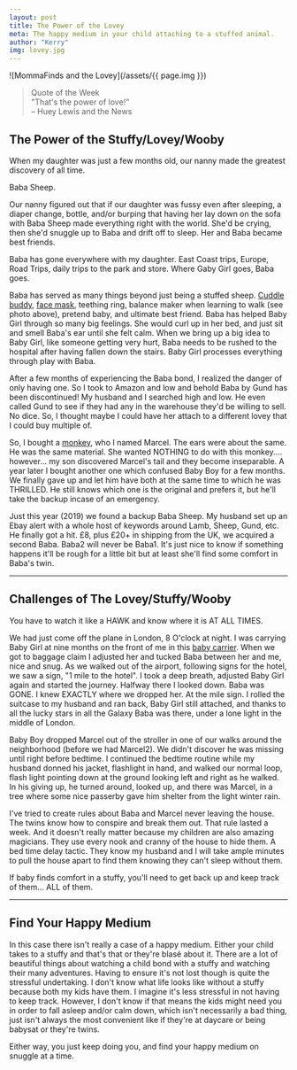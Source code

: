 ```yaml
---
layout: post
title: The Power of the Lovey
meta: The happy medium in your child attaching to a stuffed animal.
author: "Kerry"
img: lovey.jpg
---
```


![MommaFinds and the Lovey](/assets/{{ page.img }})

> Quote of the Week <br> "That's the power of love!” <br>– Huey Lewis and the News

## The Power of the Stuffy/Lovey/Wooby

When my daughter was just a few months old, our nanny made the greatest discovery of all time.

Baba Sheep.

Our nanny figured out that if our daughter was fussy even after sleeping, a diaper change, bottle, and/or burping that having her lay down on the sofa with Baba Sheep made everything right with the world. She'd be crying, then she'd snuggle up to Baba and drift off to sleep. Her and Baba became best friends.

Baba has gone everywhere with my daughter. East Coast trips, Europe, Road Trips, daily trips to the park and store. Where Gaby Girl goes, Baba goes.

Baba has served as many things beyond just being a stuffed sheep. [Cuddle buddy](http://www.mommafinds.com/2018/10/22/when-kids-stop-napping/), [face mask](http://www.mommafinds.com/2018/10/22/when-kids-stop-napping/), teething ring, balance maker when learning to walk (see photo above), pretend baby, and ultimate best friend. Baba has helped Baby Girl through so many big feelings. She would curl up in her bed, and just sit and smell Baba's ear until she felt calm. When we bring up a big idea to Baby Girl, like someone getting very hurt, Baba needs to be rushed to the hospital after having fallen down the stairs. Baby Girl processes everything through play with Baba.

After a few months of experiencing the Baba bond, I realized the danger of only having one. So I took to Amazon and low and behold Baba by Gund has been discontinued! My husband and I searched high and low. He even called Gund to see if they had any in the warehouse they'd be willing to sell. No dice. So, I thought maybe I could have her attach to a different lovey that I could buy multiple of.

So, I bought a [monkey](https://amzn.to/2l5IoqJ), who I named Marcel. The ears were about the same. He was the same material. She wanted NOTHING to do with this monkey.... however... my son discovered Marcel's tail and they become inseparable. A year later I bought another one which confused Baby Boy for a few months. We finally gave up and let him have both at the same time to which he was THRILLED. He still knows which one is the original and prefers it, but he'll take the backup incase of an emergency.

Just this year (2019) we found a backup Baba Sheep. My husband set up an Ebay alert with a whole host of keywords around Lamb, Sheep, Gund, etc. He finally got a hit. £8, plus £20+ in shipping from the UK, we acquired a second Baba. Baba2 will never be Baba1. It's just nice to know if something happens it'll be rough for a little bit but at least she'll find some comfort in Baba's twin.

---

## Challenges of The Lovey/Stuffy/Wooby

You have to watch it like a HAWK and know where it is AT ALL TIMES.

We had just come off the plane in London, 8 O'clock at night. I was carrying Baby Girl at nine months on the front of me in this [baby carrier](https://amzn.to/2ljaBu9). When we got to baggage claim I adjusted her and tucked Baba between her and me, nice and snug. As we walked out of the airport, following signs for the hotel, we saw a sign, "1 mile to the hotel". I took a deep breath, adjusted Baby Girl again and started the journey. Halfway there I looked down. Baba was GONE. I knew EXACTLY where we dropped her. At the mile sign. I rolled the suitcase to my husband and ran back, Baby Girl still attached, and thanks to all the lucky stars in all the Galaxy Baba was there, under a lone light in the middle of London.

Baby Boy dropped Marcel out of the stroller in one of our walks around the neighborhood (before we had Marcel2). We didn't discover he was missing until right before bedtime. I continued the bedtime routine while my husband donned his jacket, flashlight in hand, and walked our normal loop, flash light pointing down at the ground looking left and right as he walked. In his giving up, he turned around, looked up, and there was Marcel, in a tree where some nice passerby gave him shelter from the light winter rain.

I've tried to create rules about Baba and Marcel never leaving the house. The twins know how to conspire and break them out. That rule lasted a week. And it doesn't really matter because my children are also amazing magicians. They use every nook and cranny of the house to hide them. A bed time delay tactic. They know my husband and I will take ample minutes to pull the house apart to find them knowing they can't sleep without them.

If baby finds comfort in a stuffy, you'll need to get back up and keep track of them... ALL of them.

---

## Find Your Happy Medium

In this case there isn't really a case of a happy medium. Either your child takes to a stuffy and that's that or they're blasé about it. There are a lot of beautiful things about watching a child bond with a stuffy and watching their many adventures. Having to ensure it's not lost though is quite the stressful undertaking. I don't know what life looks like without a stuffy because both my kids have them. I imagine it's less stressful in not having to keep track. However, I don't know if that means the kids might need you in order to fall asleep and/or calm down, which isn't necessarily a bad thing, just isn't always the most convenient like if they're at daycare or being babysat or they're twins.

Either way, you just keep doing you, and find your happy medium on snuggle at a time.
